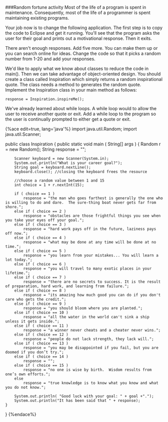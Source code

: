 <!--djw:done-->
<!-- used to be Magic 8 Ball -->
###Random fortune activity
Most of the life of a program is spent in maintenance. Consequently, most of the life of a programmer is spent maintaining existing programs. 

Your job now is to change the following application. The first step is to copy the code to Eclipse and get it running. You'll see that the program asks the user for their goal and prints out a motivational response. Then it exits.

There aren't enough responses. Add five more. You can make them up or you can search online for ideas. Change the code so that it picks a random number from 1-20 and add your responses.

We'd like to apply what we know about classes to reduce the code in main(). Then we can take advantage of object-oriented design. You should create a class called Inspiration which simply returns a random inspirational quote. The class needs a method to generates the random quote. Implement the Inspiration class in your main method as follows:

```response = Inspiration.inspireMe();```

We've already learned about while loops. A while loop would to allow the user to receive another  quote or exit. Add a while loop to the program so the user is continually prompted to either get a quote or exit.


{%ace edit=true, lang='java'%}
import java.util.Random;
import java.util.Scanner;

public class Inspiration
{
	public static void main ( String[] args )
	{
		Random r = new Random();
		String response = "";

		Scanner keyboard = new Scanner(System.in);
		System.out.println("What is your career goal?");
		String goal = keyboard.nextLine();
		keyboard.close(); //closing the keyboard frees the resource
		
		//choose a random value between 1 and 15
		int choice = 1 + r.nextInt(15);
		
		if ( choice == 1 )
			response = "the man who goes farthest is generally the one who is willing to do and dare.  The sure-thing boat never gets far from shore.";
		else if ( choice == 2 )
			response = "obstacles are those frightful things you see when you take your eyes off your goal.";
		else if ( choice == 3 )
			response = "hard work pays off in the future, laziness pays off now.";
		else if ( choice == 4 )
			response = "what may be done at any time will be done at no time.";
		else if ( choice == 5 )
			response = "you learn from your mistakes... You will learn a lot today.";
		else if ( choice == 6 )
			response = "you will travel to many exotic places in your lifetime.";
		else if ( choice == 7 )
			response = "there are no secrets to success. It is the result of preparation, hard work, and learning from failure.";
		else if ( choice == 8 )
			response = "its amazing how much good you can do if you don't care who gets the credit.";
		else if ( choice == 9 )
			response = "you should bloom where you are planted.";
		else if ( choice == 10 )
			response = "all the water in the world can't sink a ship unless it gets inside.";
		else if ( choice == 11 )
			response = "a winner never cheats and a cheater never wins.";
		else if ( choice == 12 )
			response = "people do not lack strength, they lack will.";
		else if ( choice == 13 )
			response = "you may be disappointed if you fail, but you are doomed if you don’t try.";
		else if ( choice == 14 )
			response = "";
		else if ( choice == 15 )
			response = "no one is wise by birth.  Wisdom results from one’s own efforts.";
		else 
			response = "true knowledge is to know what you know and what you do not know.";

		System.out.println( "Good luck with your goal: " + goal +".");
		System.out.println("It has been said that " + response);
	}
}
{%endace%}




 